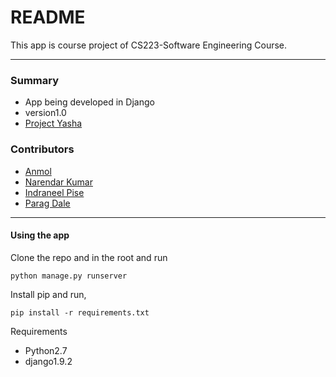 # README #

This app is course project of CS223-Software Engineering Course.
* * *

### Summary ###

* App being developed in Django
* version1.0
* [Project Yasha](https://bitbucket.org/radbrawler/projectyasha)

### Contributors ###

* [Anmol](https://bitbucket.org/radbrawler/)
* [Narendar Kumar](https://www.facebook.com/khola07)
* [Indraneel Pise](https://www.facebook.com/indraneel.pise)
* [Parag Dale](https://bitbucket.org/hectrix08/)

***
#### Using the app ####

Clone the repo and in the root and run

`python manage.py runserver`

Install pip and run,

`pip install -r requirements.txt`

Requirements

* Python2.7
* django1.9.2